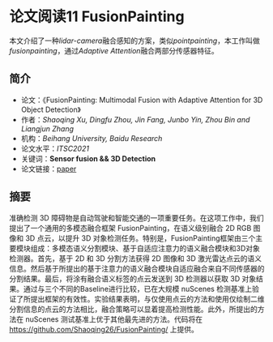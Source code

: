 # 论文阅读11 FusionPainting



本文介绍了一种*lidar-camera*融合感知的方案，类似*pointpainting*，本工作叫做*fusionpainting*，通过*Adaptive Attention*融合两部分传感器特征。

<!--more-->

## 简介

-   论文：《FusionPainting: Multimodal Fusion with Adaptive Attention for 3D Object Detection》
-   作者：_Shaoqing Xu, Dingfu Zhou, Jin Fang, Junbo Yin, Zhou Bin and Liangjun Zhang_
-   机构：_Beihang University, Baidu Research_
-   论文水平：_ITSC2021_
-   关键词：**Sensor fusion && 3D Detection**
-   论文链接：[paper](https://arxiv.org/pdf/2106.12449.pdf) 

## 摘要

准确检测 3D 障碍物是自动驾驶和智能交通的一项重要任务。在这项工作中，我们提出了一个通用的多模态融合框架 FusionPainting，在语义级别融合 2D RGB 图像和 3D 点云，以提升 3D 对象检测任务。特别是，FusionPainting框架由三个主要模块组成：多模态语义分割模块、基于自适应注意力的语义融合模块和3D对象检测器。首先，基于 2D 和 3D 分割方法获得 2D 图像和 3D 激光雷达点云的语义信息。然后基于所提出的基于注意力的语义融合模块自适应融合来自不同传感器的分割结果。最后，将涂有融合语义标签的点云发送到 3D 检测器以获取 3D 对象结果。通过与三个不同的Baseline进行比较，已在大规模 nuScenes 检测基准上验证了所提出框架的有效性。实验结果表明，与仅使用点云的方法和使用仅绘制二维分割信息的点云的方法相比，融合策略可以显着提高检测性能。此外，所提出的方法在 nuScenes 测试基准上优于其他最先进的方法。代码将在 https://github.com/Shaoqing26/FusionPainting/ 上提供。




